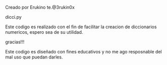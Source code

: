 Creado por Erukino
te.@3rukin0x

dicci.py


Este codigo es realizado con el fin de 
facilitar la creacion de diccionarios 
numericos, espero sea de su utilidad.

gracias!!!

Este codigo es diseñado con fines 
educativos y no me ago resposnable del 
mal uso que puedan darles.
